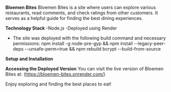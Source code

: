 **Bloemen Bites**
Bloemen Bites is a site where users can explore various restaurants, read comments, and check ratings from other customers. It serves as a helpful guide for finding the best dining experiences.

**Technology Stack**
-Node.js
-Deployed using Render
  - The site was deployed with the following build command and necessary permissions:
    npm install -g node-pre-gyp && npm install --legacy-peer-deps --unsafe-perm=true && npm rebuild bcrypt --build-from-source


**Setup and Installation**


**Accessing the Deployed Version**
You can visit the live version of Bloemen Bites at: (https://bloemen-bites.onrender.com/)

Enjoy exploring and finding the best places to eat!

